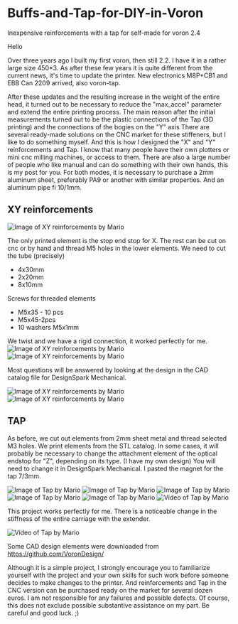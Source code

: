 # Buffs-and-Tap-for-DIY-in-Voron
Inexpensive reinforcements with a tap for self-made for voron 2.4

Hello

Over three years ago I built my first voron, then still 2.2. I have it in a rather large size 450*3. As after these few years it is quite different from the current news, it's time to update the printer. New electronics M8P+CB1 and EBB Can 2209 arrived, also voron-tap.

After these updates and the resulting increase in the weight of the entire head, it turned out to be necessary to reduce the "max_accel" parameter and extend the entire printing process.
The main reason after the initial measurements turned out to be the plastic connections of the Tap (3D printing) and the connections of the bogies on the "Y" axis
There are several ready-made solutions on the CNC market for these stiffeners, but I like to do something myself. And this is how I designed the "X" and "Y" reinforcements and Tap.
I know that many people have their own plotters or mini cnc milling machines, or access to them. There are also a large number of people who like manual and can do something with their own hands, this is my post for you. For both modes, it is necessary to purchase a 2mm aluminum sheet, preferably PA9 or another with similar properties. And an aluminum pipe fi 10/1mm.
## XY reinforcements<br/>

![Image of XY reinforcements by Mario](https://github.com/mario73z/buffs-and-Tap-for-DIY-in-voron/blob/main/Jpg/20230516_125437371_iOS-m.jpg)

The only printed element is the stop end stop for X. The rest can be cut on cnc or by hand and thread M5 holes in the lower elements.
We need to cut the tube (precisely) <br/>
* 4x30mm <br/>
* 2x20mm <br/>
* 8x10mm <br/>

Screws for threaded elements <br/>
* M5x35 - 10 pcs <br/>
* M5x45-2pcs <br/>
* 10 washers M5x1mm <br/>

We twist and we have a rigid connection, it worked perfectly for me.
![Image of XY reinforcements by Mario](https://github.com/mario73z/buffs-and-Tap-for-DIY-in-voron/blob/main/Jpg/20230517_072044929_iOS-m.jpg)
![Image of XY reinforcements by Mario](https://github.com/mario73z/buffs-and-Tap-for-DIY-in-voron/blob/main/Jpg/20230517_072039420_iOS-m.jpg)

  Most questions will be answered by looking at the design in the CAD catalog file for DesignSpark Mechanical.<br/>

![Image of XY reinforcements by Mario](https://github.com/mario73z/buffs-and-Tap-for-DIY-in-voron/blob/main/Jpg/dsm1-m.jpg)
![Image of XY reinforcements by Mario](https://github.com/mario73z/buffs-and-Tap-for-DIY-in-voron/blob/main/Jpg/dsm2-m.jpg)

## TAP<br/>
As before, we cut out elements from 2mm sheet metal and thread selected M3 holes. We print elements from the STL catalog. In some cases, it will probably be necessary to change the attachment element of the optical endstop for "Z", depending on its type. (I have my own design) You will need to change it in DesignSpark Mechanical. I pasted the magnet for the tap 7/3mm. <br/>

![Image of Tap by Mario](https://github.com/mario73z/buffs-and-Tap-for-DIY-in-voron/blob/main/Jpg/20230516_163716491_iOS-m.jpg)
![Image of Tap by Mario](https://github.com/mario73z/buffs-and-Tap-for-DIY-in-voron/blob/main/Jpg/20230516_171852115_iOS-m.jpg)
![Image of Tap by Mario](https://github.com/mario73z/buffs-and-Tap-for-DIY-in-voron/blob/main/Jpg/20230516_173454670_iOS-m.jpg)
![Image of Tap by Mario](https://github.com/mario73z/buffs-and-Tap-for-DIY-in-voron/blob/main/Jpg/20230516_203652587_iOS-m.jpg)
![Image of Tap by Mario](https://github.com/mario73z/buffs-and-Tap-for-DIY-in-voron/blob/main/Jpg/dsm3-m.jpg)
![Video of Tap by Mario](https://github.com/mario73z/buffs-and-Tap-for-DIY-in-voron/blob/main/Jpg/tap-test.gif)

This project works perfectly for me. There is a noticeable change in the stiffness of the entire carriage with the extender.

![Video of Tap by Mario](https://github.com/mario73z/buffs-and-Tap-for-DIY-in-voron/blob/main/Jpg/tap-run.gif)

Some CAD design elements were downloaded from https://github.com/VoronDesign/

Although it is a simple project, I strongly encourage you to familiarize yourself with the project and your own skills for such work before someone decides to make changes to the printer. And reinforcements and Tap in the CNC version can be purchased ready on the market for several dozen euros. I am not responsible for any failures and possible defects. Of course, this does not exclude possible substantive assistance on my part. Be careful and good luck. ;)
